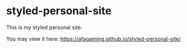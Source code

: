 # styled-personal-site
This is my styled personal site.

You may view it here: https://afagaming.github.io/styled-personal-site/

